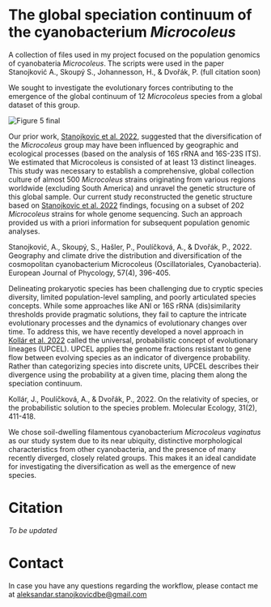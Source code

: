 # The global speciation continuum of the cyanobacterium _Microcoleus_

A collection of files used in my project focused on the population genomics of cyanobateria _Microcoleus_. The scripts were used in the paper Stanojković A., Skoupý S., Johannesson, H., & Dvořák, P. (full citation soon)

We sought to investigate the evolutionary forces contributing to the emergence of the global continuum of 12 _Microcoleus_ species from a global dataset of this group.

![Figure 5 final](https://github.com/dvorikus/Microcoleus-population-genomics/assets/74075166/543faa6a-7c61-4323-af11-90967c879ec7)


Our prior work, [Stanojkovic et al. 2022](https://www.tandfonline.com/doi/full/10.1080/09670262.2021.2007420?casa_token=cXWIMXlZHJcAAAAA%3A7KLJIIbJQb0r_RDy2HqXM6HjV36NeO4oyGfdI9B5mHjknKU51E-KLv08_JB4k84qXwViVMzqOSh-Puc), suggested that the diversification of the _Microcoleus_ group may have been influenced by geographic and ecological processes (based on the analysis of 16S rRNA and 16S-23S ITS). We estimated that Microcoleus is consisted of at least 13 distinct lineages. This study was necessary to establish a comprehensive, global collection culture of almost 500 _Microcoleus_ strains originating from various regions worldwide (excluding South America) and unravel the genetic structure of this global sample. Our current study reconstructed the genetic structure based on [Stanojkovic et al. 2022](https://www.tandfonline.com/doi/full/10.1080/09670262.2021.2007420?casa_token=cXWIMXlZHJcAAAAA%3A7KLJIIbJQb0r_RDy2HqXM6HjV36NeO4oyGfdI9B5mHjknKU51E-KLv08_JB4k84qXwViVMzqOSh-Puc) findings, focusing on a subset of 202 _Microcoleus_ strains for whole genome sequencing. Such an approach provided us with a priori information for subsequent population genomic analyses.

Stanojković, A., Skoupý, S., Hašler, P., Poulíčková, A., & Dvořák, P., 2022. Geography and climate drive the distribution and diversification of the cosmopolitan cyanobacterium Microcoleus (Oscillatoriales, Cyanobacteria). European Journal of Phycology, 57(4), 396-405.

Delineating prokaryotic species has been challenging due to cryptic species diversity, limited population-level sampling, and poorly articulated species concepts. While some approaches like ANI or 16S rRNA (dis)similarity thresholds provide pragmatic solutions, they fail to capture the intricate evolutionary processes and the dynamics of evolutionary changes over time. To address this, we have recently developed a novel approach in [Kollár et al. 2022](https://onlinelibrary.wiley.com/doi/full/10.1111/mec.16218) called the universal, probabilistic concept of evolutionary lineages (UPCEL). UPCEL applies the genome fractions resistant to gene flow between evolving species as an indicator of divergence probability. Rather than categorizing species into discrete units, UPCEL describes their divergence using the probability at a given time, placing them along the speciation continuum.

Kollár, J., Poulíčková, A., & Dvořák, P., 2022. On the relativity of species, or the probabilistic solution to the species problem. Molecular Ecology, 31(2), 411-418.


We chose soil-dwelling filamentous cyanobacterium _Microcoleus vaginatus_ as our study system due to its near ubiquity, distinctive morphological characteristics from other cyanobacteria, and the presence of many recently diverged, closely related groups. This makes it an ideal candidate for investigating the diversification as well as the emergence of new species.

# Citation
_To be updated_

# Contact

In case you have any questions regarding the workflow, please contact me at aleksandar.stanojkovicdbe@gmail.com
